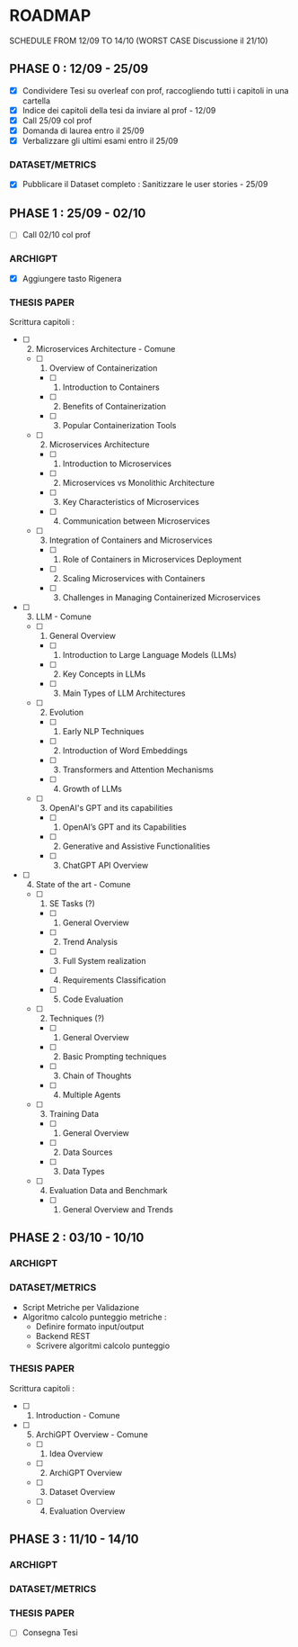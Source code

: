 # ROADMAP

SCHEDULE FROM 12/09 TO 14/10 (WORST CASE Discussione il 21/10)


## PHASE 0 : 12/09 - 25/09

- [x] Condividere Tesi su overleaf con prof, raccogliendo tutti i capitoli in una cartella
- [x] Indice dei capitoli della tesi da inviare al prof - 12/09
- [x] Call 25/09 col prof
- [x] Domanda di laurea entro il 25/09
- [x] Verbalizzare gli ultimi esami entro il 25/09

### DATASET/METRICS
- [x] Pubblicare il Dataset completo : Sanitizzare le user stories - 25/09

## PHASE 1 : 25/09 - 02/10

- [ ] Call 02/10 col prof

### ARCHIGPT
- [x] Aggiungere tasto Rigenera

### THESIS PAPER
Scrittura capitoli :

  - [ ] 2) Microservices Architecture - Comune
     - [ ] 1) Overview of Containerization
        - [ ] 1) Introduction to Containers
        - [ ] 2) Benefits of Containerization
        - [ ] 3) Popular Containerization Tools
     - [ ] 2) Microservices Architecture
        - [ ] 1) Introduction to Microservices
        - [ ] 2) Microservices vs Monolithic Architecture
        - [ ] 3) Key Characteristics of Microservices
        - [ ] 4) Communication between Microservices
     - [ ] 3) Integration of Containers and Microservices
        - [ ] 1) Role of Containers in Microservices Deployment
        - [ ] 2) Scaling Microservices with Containers
        - [ ] 3) Challenges in Managing Containerized Microservices

  - [ ] 3) LLM - Comune
     - [ ] 1) General Overview
        - [ ] 1) Introduction to Large Language Models (LLMs)
        - [ ] 2) Key Concepts in LLMs
        - [ ] 3) Main Types of LLM Architectures
     - [ ] 2) Evolution
        - [ ] 1) Early NLP Techniques
        - [ ] 2) Introduction of Word Embeddings
        - [ ] 3) Transformers and Attention Mechanisms
        - [ ] 4) Growth of LLMs
     - [ ] 3) OpenAI's GPT and its capabilities
        - [ ] 1) OpenAI’s GPT and its Capabilities
        - [ ] 2) Generative and Assistive Functionalities
        - [ ] 3) ChatGPT API Overview

  - [ ] 4) State of the art - Comune
     - [ ] 1) SE Tasks (?)
        - [ ] 1) General Overview
        - [ ] 2) Trend Analysis
        - [ ] 3) Full System realization
        - [ ] 4) Requirements Classification
        - [ ] 5) Code Evaluation
     - [ ] 2) Techniques (?)
        - [ ] 1) General Overview
        - [ ] 2) Basic Prompting techniques
        - [ ] 3) Chain of Thoughts
        - [ ] 4) Multiple Agents
     - [ ] 3) Training Data
        - [ ] 1) General Overview
        - [ ] 2) Data Sources
        - [ ] 3) Data Types
     - [ ] 4) Evaluation Data and Benchmark
        - [ ] 1) General Overview and Trends


## PHASE 2 : 03/10 - 10/10

### ARCHIGPT

### DATASET/METRICS
- Script Metriche per Validazione
- Algoritmo calcolo punteggio metriche :
	- Definire formato input/output
	- Backend REST
	- Scrivere algoritmi calcolo punteggio

### THESIS PAPER
Scrittura capitoli :
  - [ ] 1) Introduction - Comune

  - [ ] 5) ArchiGPT Overview - Comune
     - [ ] 1) Idea Overview
     - [ ] 2) ArchiGPT Overview
     - [ ] 3) Dataset Overview
     - [ ] 4) Evaluation Overview


## PHASE 3 : 11/10 - 14/10

### ARCHIGPT

### DATASET/METRICS

### THESIS PAPER
- [ ] Consegna Tesi

